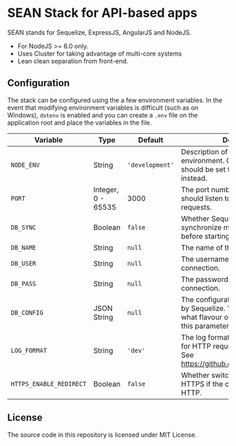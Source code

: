 # SEAN Stack for API-based apps

SEAN stands for Sequelize, ExpressJS, AngularJS and NodeJS.

- For NodeJS >= 6.0 only.
- Uses Cluster for taking advantage of multi-core systems
- Lean clean separation from front-end.

## Configuration

The stack can be configured using the a few environment variables. In the event that modifying environment variables is difficult (such as on Windows), `dotenv` is enabled and you can create a `.env` file on the application root and place the variables in the file.

| Variable | Type | Default | Description |
| --- | --- | --- | --- |
| `NODE_ENV` | String | `'development'` | Description of the current runtime environment. On production, it should be set to `'production'` instead. |
| `PORT` | Integer, 0 - 65535 | 3000 | The port number that the web server should listen to for incoming requests. |
| `DB_SYNC` | Boolean | `false` | Whether Sequelize should synchronize models to database before starting the application. |
| `DB_NAME` | String | `null` | The name of the database. |
| `DB_USER` | String | `null` | The username for the database connection. |
| `DB_PASS` | String | `null` | The password for the database connection. |
| `DB_CONFIG` | JSON String | `null` | The configuration object accepted by Sequelize. You can configure what flavour of database to use in this parameter. |
| `LOG_FORMAT` | String | `'dev'` | The log format to print using Morgan for HTTP requests and responses. See https://github.com/expressjs/morgan |
| `HTTPS_ENABLE_REDIRECT` | Boolean | `false` | Whether switch the protocol for HTTPS if the current traffic is on HTTP.

## License
The source code in this repository is licensed under MIT License.
